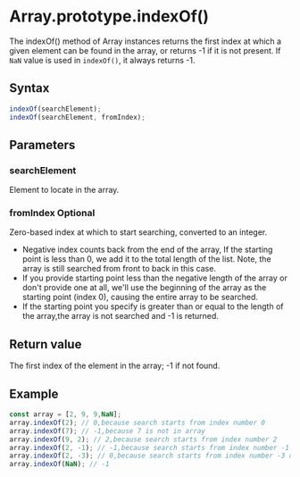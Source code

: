 # Array.prototype.indexOf()

The indexOf() method of Array instances returns the first index at which a given element can be found in the array, or returns -1 if it is not present.
If `NaN` value is used in `indexOf()`, it always returns -1.

## Syntax

```js
indexOf(searchElement);
indexOf(searchElement, fromIndex);
```

## Parameters

### searchElement

Element to locate in the array.

### fromIndex Optional

Zero-based index at which to start searching, converted to an integer.

- Negative index counts back from the end of the array, If the starting point is less than 0, we add it to the total length of the list. Note, the array is still searched from front to back in this case.
- If you provide starting point less than the negative length of the array or don't provide one at all, we'll use the beginning of the array as the starting point (index 0), causing the entire array to be searched.
- If the starting point you specify is greater than or equal to the length of the array,the array is not searched and -1 is returned.

## Return value

The first index of the element in the array; -1 if not found.

## Example

```js
const array = [2, 9, 9,NaN];
array.indexOf(2); // 0,because search starts from index number 0
array.indexOf(7); // -1,because 7 is not in array
array.indexOf(9, 2); // 2,because search starts from index number 2 
array.indexOf(2, -1); // -1,because search starts from index number -1 or 2 in this case
array.indexOf(2, -3); // 0,because search starts from index number -3 or 0 in this case
array.indexOf(NaN); // -1
```

